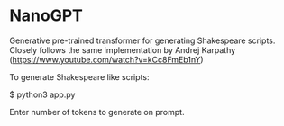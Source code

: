 # NanoGPT

Generative pre-trained transformer for generating Shakespeare scripts. Closely follows the same implementation by Andrej Karpathy (https://www.youtube.com/watch?v=kCc8FmEb1nY)

To generate Shakespeare like scripts:

$ python3 app.py

Enter number of tokens to generate on prompt.
